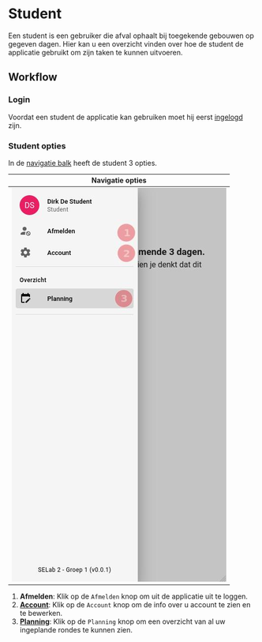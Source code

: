 # Student
Een student is een gebruiker die afval ophaalt bij toegekende gebouwen op gegeven dagen.
Hier kan u een overzicht vinden over hoe de student de applicatie gebruikt om zijn taken te kunnen uitvoeren.

## Workflow

### Login
Voordat een student de applicatie kan gebruiken moet hij eerst [ingelogd](../pages/login.md) zijn.

### Student opties


In de [navigatie balk](../navbar.md#student) heeft de student 3 opties.

|            Navigatie opties            |
|:--------------------------------------:|
| ![](../assets/student_nav_options.jpg) |


1. **Afmelden**: Klik op de `Afmelden` knop om uit de applicatie uit te loggen.
2. [**Account**](../pages/account.md): Klik op de `Account` knop om de info over u account te zien en te bewerken.
3. [**Planning**](../pages/planning.md): Klik op de `Planning` knop om een overzicht van al uw ingeplande rondes te
kunnen zien.

